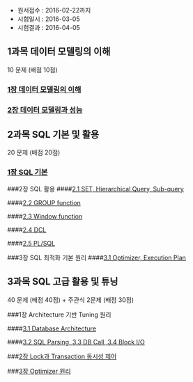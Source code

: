 * 원서접수 : 2016-02-22까지
* 시험일시 : 2016-03-05
* 시험결과 : 2016-04-05


## 1과목 데이터 모델링의 이해

10 문제 (배점 10점)

### [1장 데이터 모델링의 이해](https://github.com/DevStarSJ/Study/tree/master/Blog/Oracle/sqlp/01.01.modeling.md)

### [2장 데이터 모델링과 성능](https://github.com/DevStarSJ/Study/tree/master/Blog/Oracle/sqlp/01.02.modeling_performance.md) 

## 2과목 SQL 기본 및 활용

20 문제 (배점 20점)

### [1장 SQL 기본](https://github.com/DevStarSJ/Study/tree/master/Blog/Oracle/sqlp/02.01.sql.basic.md)

###2장 SQL 활용
####[2.1 SET, Hierarchical Query, Sub-query](https://github.com/DevStarSJ/Study/tree/master/Blog/Oracle/sqlp/02.02.sql.adv.md)

####[2.2 GROUP function](https://github.com/DevStarSJ/Study/tree/master/Blog/Oracle/sqlp/02.03.group.md)

####[2.3 Window function](https://github.com/DevStarSJ/Study/tree/master/Blog/Oracle/sqlp/02.04.window.md)

####[2.4 DCL](https://github.com/DevStarSJ/Study/tree/master/Blog/Oracle/sqlp/02.05.dcl.md)

####[2.5 PL/SQL](https://github.com/DevStarSJ/Study/tree/master/Blog/Oracle/sqlp/02.06.plsql.md)

###3장 SQL 최적화 기본 원리
####[3.1 Optimizer, Execution Plan](https://github.com/DevStarSJ/Study/tree/master/Blog/Oracle/sqlp/02.07.optimizer.md)

## 3과목 SQL 고급 활용 및 튜닝

40 문제 (배점 40점) + 주관식 2문제 (배점 30점)

###1장 Architecture 기반 Tuning 원리

####[3.1 Database Architecture](https://github.com/DevStarSJ/Study/tree/master/Blog/Oracle/sqlp/03.01.architecture.md)

####[3.2 SQL Parsing, 3.3 DB Call, 3.4 Block I/O](https://github.com/DevStarSJ/Study/tree/master/Blog/Oracle/sqlp/03.02.sql.parsing.md)

###[2장 Lock과 Transaction 동시성 제어](https://github.com/DevStarSJ/Study/tree/master/Blog/Oracle/sqlp/03.03.lock.md)

###[3장 Optimizer 원리](https://github.com/DevStarSJ/Study/tree/master/Blog/Oracle/sqlp/03.04.optimizer.md)
